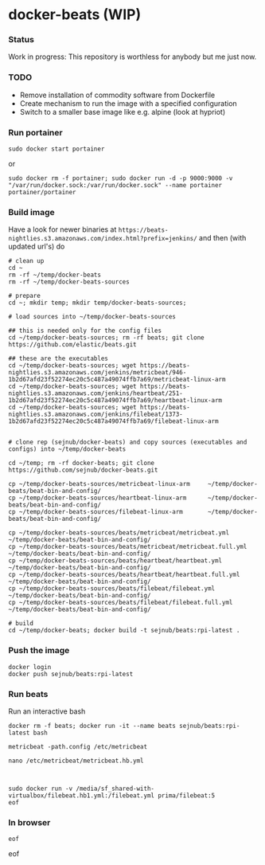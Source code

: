 # docker-beats (WIP)


### Status 
Work in progress: This repository is worthless for anybody but me just now.


### TODO

* Remove installation of commodity software from Dockerfile
* Create mechanism to run the image with a specified configuration
* Switch to a smaller base image like e.g. alpine (look at hypriot)


### Run portainer

    sudo docker start portainer

or

    sudo docker rm -f portainer; sudo docker run -d -p 9000:9000 -v "/var/run/docker.sock:/var/run/docker.sock" --name portainer portainer/portainer


### Build image 
Have a look for newer binaries at `https://beats-nightlies.s3.amazonaws.com/index.html?prefix=jenkins/` and then (with updated url's) do
    
    # clean up
    cd ~
    rm -rf ~/temp/docker-beats
    rm -rf ~/temp/docker-beats-sources
    
    # prepare
    cd ~; mkdir temp; mkdir temp/docker-beats-sources;
    
    # load sources into ~/temp/docker-beats-sources
    
    ## this is needed only for the config files
    cd ~/temp/docker-beats-sources; rm -rf beats; git clone https://github.com/elastic/beats.git
    
    ## these are the executables
    cd ~/temp/docker-beats-sources; wget https://beats-nightlies.s3.amazonaws.com/jenkins/metricbeat/946-1b2d67afd23f52274ec20c5c487a49074ffb7a69/metricbeat-linux-arm 
    cd ~/temp/docker-beats-sources; wget https://beats-nightlies.s3.amazonaws.com/jenkins/heartbeat/251-1b2d67afd23f52274ec20c5c487a49074ffb7a69/heartbeat-linux-arm
    cd ~/temp/docker-beats-sources; wget https://beats-nightlies.s3.amazonaws.com/jenkins/filebeat/1373-1b2d67afd23f52274ec20c5c487a49074ffb7a69/filebeat-linux-arm
    

    # clone rep (sejnub/docker-beats) and copy sources (executables and configs) into ~/temp/docker-beats

    cd ~/temp; rm -rf docker-beats; git clone https://github.com/sejnub/docker-beats.git

    cp ~/temp/docker-beats-sources/metricbeat-linux-arm     ~/temp/docker-beats/beat-bin-and-config/
    cp ~/temp/docker-beats-sources/heartbeat-linux-arm      ~/temp/docker-beats/beat-bin-and-config/
    cp ~/temp/docker-beats-sources/filebeat-linux-arm       ~/temp/docker-beats/beat-bin-and-config/

    cp ~/temp/docker-beats-sources/beats/metricbeat/metricbeat.yml       ~/temp/docker-beats/beat-bin-and-config/
    cp ~/temp/docker-beats-sources/beats/metricbeat/metricbeat.full.yml  ~/temp/docker-beats/beat-bin-and-config/
    cp ~/temp/docker-beats-sources/beats/heartbeat/heartbeat.yml         ~/temp/docker-beats/beat-bin-and-config/
    cp ~/temp/docker-beats-sources/beats/heartbeat/heartbeat.full.yml    ~/temp/docker-beats/beat-bin-and-config/
    cp ~/temp/docker-beats-sources/beats/filebeat/filebeat.yml           ~/temp/docker-beats/beat-bin-and-config/
    cp ~/temp/docker-beats-sources/beats/filebeat/filebeat.full.yml      ~/temp/docker-beats/beat-bin-and-config/
    
    # build
    cd ~/temp/docker-beats; docker build -t sejnub/beats:rpi-latest .


### Push the image 

    docker login
    docker push sejnub/beats:rpi-latest
    

### Run beats

Run an interactive bash

    docker rm -f beats; docker run -it --name beats sejnub/beats:rpi-latest bash

    metricbeat -path.config /etc/metricbeat 
    
    nano /etc/metricbeat/metricbeat.hb.yml
    
    

    sudo docker run -v /media/sf_shared-with-virtualbox/filebeat.hb1.yml:/filebeat.yml prima/filebeat:5
    eof



### In browser

    eof
 
 
 
 
 
 
eof
